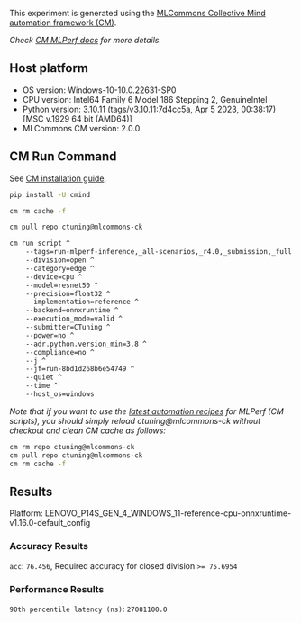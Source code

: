 This experiment is generated using the [MLCommons Collective Mind automation framework (CM)](https://github.com/mlcommons/ck).

*Check [CM MLPerf docs](https://github.com/mlcommons/ck/tree/master/docs/mlperf) for more details.*

## Host platform

* OS version: Windows-10-10.0.22631-SP0
* CPU version: Intel64 Family 6 Model 186 Stepping 2, GenuineIntel
* Python version: 3.10.11 (tags/v3.10.11:7d4cc5a, Apr  5 2023, 00:38:17) [MSC v.1929 64 bit (AMD64)]
* MLCommons CM version: 2.0.0


## CM Run Command

See [CM installation guide](https://github.com/mlcommons/ck/blob/master/docs/installation.md).

```bash
pip install -U cmind

cm rm cache -f

cm pull repo ctuning@mlcommons-ck

cm run script ^
	--tags=run-mlperf-inference,_all-scenarios,_r4.0,_submission,_full ^
	--division=open ^
	--category=edge ^
	--device=cpu ^
	--model=resnet50 ^
	--precision=float32 ^
	--implementation=reference ^
	--backend=onnxruntime ^
	--execution_mode=valid ^
	--submitter=CTuning ^
	--power=no ^
	--adr.python.version_min=3.8 ^
	--compliance=no ^
	--j ^
	--jf=run-8bd1d268b6e54749 ^
	--quiet ^
	--time ^
	--host_os=windows
```
*Note that if you want to use the [latest automation recipes](https://access.cknowledge.org/playground/?action=scripts) for MLPerf (CM scripts),
 you should simply reload ctuning@mlcommons-ck without checkout and clean CM cache as follows:*

```bash
cm rm repo ctuning@mlcommons-ck
cm pull repo ctuning@mlcommons-ck
cm rm cache -f

```

## Results

Platform: LENOVO_P14S_GEN_4_WINDOWS_11-reference-cpu-onnxruntime-v1.16.0-default_config

### Accuracy Results 
`acc`: `76.456`, Required accuracy for closed division `>= 75.6954`

### Performance Results 
`90th percentile latency (ns)`: `27081100.0`
